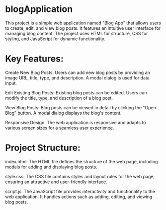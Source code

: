 # blogApplication
This project is a simple web application named "Blog App" that allows users to create, edit, and view blog posts. It features an intuitive user interface for managing blog content. The project uses HTML for structure, CSS for styling, and JavaScript for dynamic functionality.

# Key Features:

Create New Blog Posts: Users can add new blog posts by providing an image URL, title, type, and description. A modal dialog is used for data input.

Edit Existing Blog Posts: Existing blog posts can be edited. Users can modify the title, type, and description of a blog post.

View Blog Posts: Blog posts can be viewed in detail by clicking the "Open Blog" button. A modal dialog displays the blog's content.

Responsive Design: The web application is responsive and adapts to various screen sizes for a seamless user experience.

# Project Structure:

index.html: The HTML file defines the structure of the web page, including modals for adding and displaying blog posts.

style.css: The CSS file contains styles and layout rules for the web page, ensuring an attractive and user-friendly interface.

script.js: The JavaScript file provides interactivity and functionality to the web application. It handles actions such as adding, editing, and viewing blog posts.
